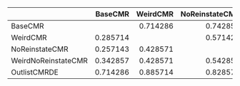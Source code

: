 |                     |    BaseCMR |   WeirdCMR |   NoReinstateCMR |   WeirdNoReinstateCMR |   OutlistCMRDE |
|:--------------------|-----------:|-----------:|-----------------:|----------------------:|---------------:|
| BaseCMR             |            |   0.714286 |         0.742857 |              0.657143 |       0.285714 |
| WeirdCMR            |   0.285714 |            |         0.571429 |              0.571429 |       0.114286 |
| NoReinstateCMR      |   0.257143 |   0.428571 |                  |              0.457143 |       0.171429 |
| WeirdNoReinstateCMR |   0.342857 |   0.428571 |         0.542857 |                       |       0.2      |
| OutlistCMRDE        |   0.714286 |   0.885714 |         0.828571 |              0.8      |                |
